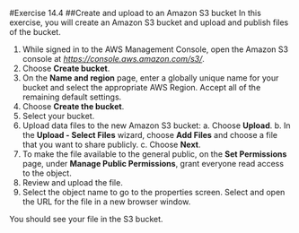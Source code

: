 #Exercise 14.4
##Create and upload to an Amazon S3 bucket
In this exercise, you will create an Amazon S3 bucket and upload and publish files of the bucket.
1.	While signed in to the AWS Management Console, open the Amazon S3 console at *https://console.aws.amazon.com/s3/*.
2.	Choose **Create bucket**.
3.	On the **Name and region** page, enter a globally unique name for your bucket and select the appropriate AWS Region. Accept all of the remaining default settings.
4.	Choose **Create the bucket**.
5.	Select your bucket.
6.	Upload data files to the new Amazon S3 bucket:
a.	Choose **Upload**.
b.	In the **Upload - Select Files** wizard, choose **Add Files** and choose a file that you want to share publicly.
c.	Choose **Next**.
7.	To make the file available to the general public, on the **Set Permissions** page, under **Manage Public Permissions**, grant everyone read access to the object.
8.	Review and upload the file.
9.	Select the object name to go to the properties screen. Select and open the URL for the file in a new browser window.

You should see your file in the S3 bucket.
